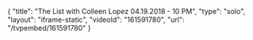{
    "title": "The List with Colleen Lopez 04.19.2018 - 10 PM",
    "type": "solo",
    "layout": "iframe-static",
    "videoId": "161591780",
    "url": "\/tvpembed\/161591780"
}